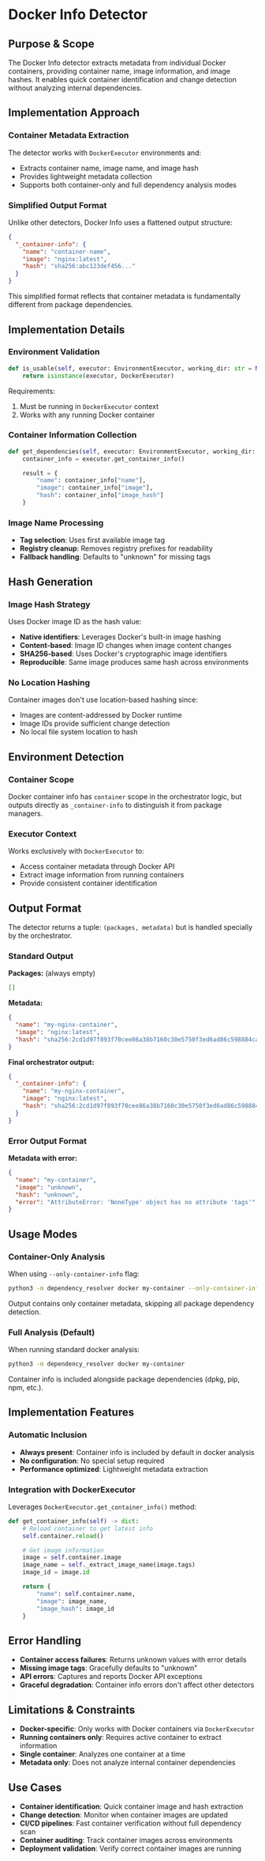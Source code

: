 # Docker Info Detector

## Purpose & Scope

The Docker Info detector extracts metadata from individual Docker containers, providing container name, image information, and image hashes. It enables quick container identification and change detection without analyzing internal dependencies.

## Implementation Approach

### Container Metadata Extraction

The detector works with `DockerExecutor` environments and:

- Extracts container name, image name, and image hash
- Provides lightweight metadata collection
- Supports both container-only and full dependency analysis modes

### Simplified Output Format

Unlike other detectors, Docker Info uses a flattened output structure:

```json
{
  "_container-info": {
    "name": "container-name",
    "image": "nginx:latest",
    "hash": "sha256:abc123def456..."
  }
}
```

This simplified format reflects that container metadata is fundamentally different from package dependencies.

## Implementation Details

### Environment Validation

```python
def is_usable(self, executor: EnvironmentExecutor, working_dir: str = None) -> bool:
    return isinstance(executor, DockerExecutor)
```

Requirements:

1. Must be running in `DockerExecutor` context
2. Works with any running Docker container

### Container Information Collection

```python
def get_dependencies(self, executor: EnvironmentExecutor, working_dir: str = None) -> Dict[str, Any]:
    container_info = executor.get_container_info()

    result = {
        "name": container_info["name"],
        "image": container_info["image"],
        "hash": container_info["image_hash"]
    }
```

### Image Name Processing

- **Tag selection**: Uses first available image tag
- **Registry cleanup**: Removes registry prefixes for readability
- **Fallback handling**: Defaults to "unknown" for missing tags

## Hash Generation

### Image Hash Strategy

Uses Docker image ID as the hash value:

- **Native identifiers**: Leverages Docker's built-in image hashing
- **Content-based**: Image ID changes when image content changes
- **SHA256-based**: Uses Docker's cryptographic image identifiers
- **Reproducible**: Same image produces same hash across environments

### No Location Hashing

Container images don't use location-based hashing since:

- Images are content-addressed by Docker runtime
- Image IDs provide sufficient change detection
- No local file system location to hash

## Environment Detection

### Container Scope

Docker container info has `container` scope in the orchestrator logic, but outputs directly as `_container-info` to distinguish it from package managers.

### Executor Context

Works exclusively with `DockerExecutor` to:

- Access container metadata through Docker API
- Extract image information from running containers
- Provide consistent container identification

## Output Format

The detector returns a tuple: `(packages, metadata)` but is handled specially by the orchestrator.

### Standard Output

**Packages:** (always empty)

```json
[]
```

**Metadata:**

```json
{
  "name": "my-nginx-container",
  "image": "nginx:latest",
  "hash": "sha256:2cd1d97f893f70cee86a38b7160c30e5750f3ed6ad86c598884ca9c6a563a501"
}
```

**Final orchestrator output:**

```json
{
  "_container-info": {
    "name": "my-nginx-container",
    "image": "nginx:latest",
    "hash": "sha256:2cd1d97f893f70cee86a38b7160c30e5750f3ed6ad86c598884ca9c6a563a501"
  }
}
```

### Error Output Format

**Metadata with error:**

```json
{
  "name": "my-container",
  "image": "unknown",
  "hash": "unknown",
  "error": "AttributeError: 'NoneType' object has no attribute 'tags'"
}
```

## Usage Modes

### Container-Only Analysis

When using `--only-container-info` flag:

```bash
python3 -m dependency_resolver docker my-container --only-container-info
```

Output contains only container metadata, skipping all package dependency detection.

### Full Analysis (Default)

When running standard docker analysis:

```bash
python3 -m dependency_resolver docker my-container
```

Container info is included alongside package dependencies (dpkg, pip, npm, etc.).

## Implementation Features

### Automatic Inclusion

- **Always present**: Container info is included by default in docker analysis
- **No configuration**: No special setup required
- **Performance optimized**: Lightweight metadata extraction

### Integration with DockerExecutor

Leverages `DockerExecutor.get_container_info()` method:

```python
def get_container_info(self) -> dict:
    # Reload container to get latest info
    self.container.reload()

    # Get image information
    image = self.container.image
    image_name = self._extract_image_name(image.tags)
    image_id = image.id

    return {
        "name": self.container.name,
        "image": image_name,
        "image_hash": image_id
    }
```

## Error Handling

- **Container access failures**: Returns unknown values with error details
- **Missing image tags**: Gracefully defaults to "unknown"
- **API errors**: Captures and reports Docker API exceptions
- **Graceful degradation**: Container info errors don't affect other detectors

## Limitations & Constraints

- **Docker-specific**: Only works with Docker containers via `DockerExecutor`
- **Running containers only**: Requires active container to extract information
- **Single container**: Analyzes one container at a time
- **Metadata only**: Does not analyze internal container dependencies

## Use Cases

- **Container identification**: Quick container image and hash extraction
- **Change detection**: Monitor when container images are updated
- **CI/CD pipelines**: Fast container verification without full dependency scan
- **Container auditing**: Track container images across environments
- **Deployment validation**: Verify correct container images are running
